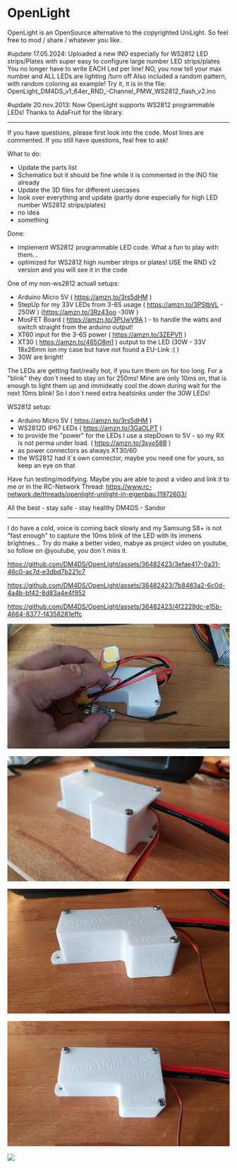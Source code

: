# OpenLight
OpenLight is an OpenSource alternative to the copyrighted UniLight.
So feel free to mod / share / whatever you like.

#update 17.05.2024:
Uploaded a new INO especially for WS2812 LED strips/Plates with super easy to configure large number LED strips/plates
You no longer have to write EACH Led per line! NO, you now tell your max number and ALL LEDs are lighting /turn off
Also included a random pattern, with random coloring as example!
Try it, it is in the file:
OpenLight_DM4DS_v1_64er_RND_-Channel_PMW_WS2812_flash_v2.ino

#update 20.nov.2013:
Now OpenLight supports WS2812 programmable LEDs!
Thanks to AdaFruit for the library.
_________________________________________
If you have questions, please first look into the code. Most lines are commented.
If you still have questions, feal free to ask!

What to do:
- Update the parts list
- Schematics but it should be fine while it is commented in the INO file already
- Update the 3D files for different usecases
- look over everything and update (partly done especially for high LED number WS2812 strips/plates)
- no idea
- something

Done:
- implement WS2812 programmable LED code. What a fun to play with them...
- optimized for WS2812 high number strips or plates! USE the RND v2 version and you will see it in the code


One of my non-ws2812 actuall setups:
- Arduino Micro 5V ( https://amzn.to/3rs5dHM )
- StepUp for my 33V LEDs from 3-6S usage ( https://amzn.to/3PStbVL - 250W ) (https://amzn.to/3Rz43oo -30W )
- MosFET Board ( https://amzn.to/3PUwV9A ) - to handle the watts and switch straight from the arduino output!
- XT60 input for the 3-6S power ( https://amzn.to/3ZEPVfl )
- XT30 ( https://amzn.to/465O8m1 ) output to the LED (30W - 33V 18x26mm ion my case but have not found a EU-Link :( )
- 30W are bright!

The LEDs are getting fast/really hot, if you turn them on for too long. For a "blink" they don´t need to stay on for 250ms!
Mine are only 10ms on, that is enough to light them up and immideatly cool the down during wait for the next 10ms blink!
So I don´t need extra heatsinks under the 30W LEDs!

WS2812 setup:
- Arduino Micro 5V ( https://amzn.to/3rs5dHM )
- WS2812D IP67 LEDs ( https://amzn.to/3GaOLPT )
- to provide the "power" for the LEDs I use a stepDown to 5V - so my RX is not perma under load. ( https://amzn.to/3syo58B )
- as power connectors as always XT30/60
- the WS2812 had it´s own connector, maybe you need one for yours, so keep an eye on that

Have fun testing/modifying. Maybe you are able to post a video and link it to me or in the RC-Network Thread:
https://www.rc-network.de/threads/openlight-unilight-in-eigenbau.11972603/

All the best - stay safe - stay healthy
DM4DS - Sandor

______________________________________________________
I do have a cold, voice is coming back slowly and my Samsung S8+ is not "fast enough" to capture the 10ms blink of the LED with its immens brightnes...
Try do make a better video, mabye as project video on youtube, so follow on @youtube, you don´t miss it.



https://github.com/DM4DS/OpenLight/assets/36482423/3efae417-0a31-46c0-ac7d-e3dbd7b221c7

https://github.com/DM4DS/OpenLight/assets/36482423/7b8483a2-6c0d-4a4b-bf42-8d83a4e4f952

https://github.com/DM4DS/OpenLight/assets/36482423/4f2229dc-e15b-4664-8377-f4358281effc

 
![image description](3Dcasepics/V2case_all.jpg)

![image description](3Dcasepics/V2case_cableside.jpg)

![image description](3Dcasepics/V2case_front.jpg)

![image description](3Dcasepics/V2case_top.jpg)

![](https://komarev.com/ghpvc/?username=DM4DS)

